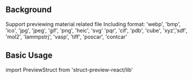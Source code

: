 ## Background
Support previewing material related file
Including format:
'webp', 'bmp', 'ico', 'jpg', 'jpeg', 'gif', 'png', 'heic', 'svg'
'pqr',  'cif', 'pdb', 'cube', 'xyz','sdf', 'mol2', 'lammpstrj', 'vasp', 'tiff', 'poscar', 'contcar'

## Basic Usage
import PreviewStruct from 'struct-preview-react/lib'

<PreviewStruct 
  type="cif" 
  sourceType="url" 
  source="https://materials-fe.oss-cn-hangzhou-zjy-d01-a.ops.cloud.zhejianglab.com/42-0N-SV-Sc.cif"
/>